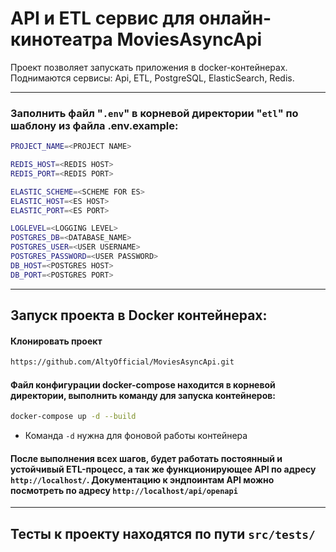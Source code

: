 # API и ETL сервис для онлайн-кинотеатра MoviesAsyncApi

Проект позволяет запускать приложения в docker-контейнерах. Поднимаются сервисы:
Api, ETL, PostgreSQL, ElasticSearch, Redis.

<hr>

### Заполнить файл "```.env```" в корневой директории "```etl```" по шаблону из файла .env.example:
```sh
PROJECT_NAME=<PROJECT NAME>

REDIS_HOST=<REDIS HOST>
REDIS_PORT=<REDIS PORT>

ELASTIC_SCHEME=<SCHEME FOR ES>
ELASTIC_HOST=<ES HOST>
ELASTIC_PORT=<ES PORT>

LOGLEVEL=<LOGGING LEVEL>
POSTGRES_DB=<DATABASE_NAME>
POSTGRES_USER=<USER USERNAME>
POSTGRES_PASSWORD=<USER PASSWORD>
DB_HOST=<POSTGRES HOST>
DB_PORT=<POSTGRES PORT>
```

<hr>

## Запуск проекта в Docker контейнерах:

#### Клонировать проект
```sh
https://github.com/AltyOfficial/MoviesAsyncApi.git
```

#### Файл конфигурации docker-compose находится в корневой директории, выполнить команду для запуска контейнеров:
```sh
docker-compose up -d --build
```
- Команда ```-d``` нужна для фоновой работы контейнера

#### После выполнения всех шагов, будет работать постоянный и устойчивый ETL-процесс, а так же функционирующее API по адресу ```http://localhost/```. Документацию к эндпоинтам API можно посмотреть по адресу ```http://localhost/api/openapi```

<hr>

## Тесты к проекту находятся по пути ```src/tests/```
